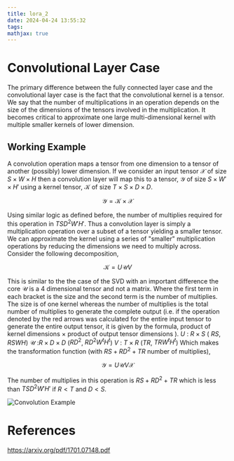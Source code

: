 ```yaml
---
title: lora_2
date: 2024-04-24 13:55:32
tags: 
mathjax: true
---
```



# Convolutional Layer Case
The primary difference between the fully connected layer case and the
convolutional layer case is the fact that the convolutional kernel is a
tensor. We say that the number of multiplications in an operation
depends on the size of the dimensions of the tensors involved in the
multiplication. It becomes critical to approximate one large
multi-dimensional kernel with multiple smaller kernels of lower
dimension.

## Working Example

A convolution operation maps a tensor from one dimension to a tensor of
another (possibly) lower dimension. If we consider an input tensor
$\mathcal{X}$ of size $S\times W \times H$ then a convolution layer will
map this to a tensor, $\mathcal{Y}$ of size $S\times W' \times H'$ using
a kernel tensor, $\mathcal{K}$ of size $T\times S\times D\times D$.

$$
\mathcal{Y} = \mathcal{K} \times \mathcal{X}
$$

Using similar logic as defined before, the number of multiplies required
for this operation in $TSD^2W'H'$. Thus a convolution layer is simply a
multiplication operation over a subset of a tensor yielding a smaller
tensor. We can approximate the kernel using a series of \"smaller\"
multiplication operations by reducing the dimensions we need to multiply
across. Consider the following decomposition,

$$
\mathcal{K} = U \mathcal{U}V
$$ 

This is similar to the the case of the SVD with an important difference the core $\mathcal{U}$ is a 4 dimensional tensor and not a matrix. Where the first term in each
bracket is the size and the second term is the number of multiplies. The size is of one kernel whereas the number of multiplies is the total
number of multiplies to generate the complete output (i.e. if the operation denoted by the red arrows was calculated for the entire input
tensor to generate the entire output tensor, it is given by the formula, product of kernel dimensions $\times$ product of output tensor
dimensions ). 
$U$ : $R\times S$ ( $R S$, $RSWH$) 
$\mathcal{U}$ :$R\times D\times D$ ($RD^2$, $RD^2W^{t}H^{t}$) 
$V$ : $T \times R$ ($TR$, $TRW^{t}H^{t}$) 
Which makes the transformation function (with $RS + RD^2 + TR$ number of multiplies), 

$$
\mathcal{Y} = U \mathcal{U}V\mathcal{X}
$$

The number of multiplies in this operation is $RS + RD^2 + TR$ which is less than $TSD^2W'H'$ if $R < T$ and $D < S$.

 ![Convolution Example]("./lora-2/decomposition_illustration.png")


# References
https://arxiv.org/pdf/1701.07148.pdf 
